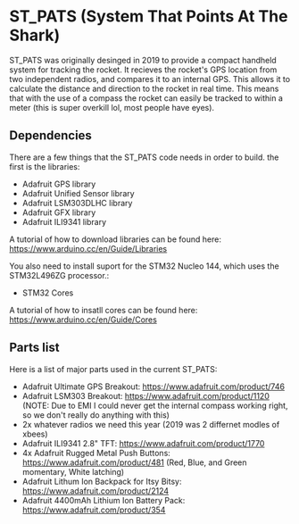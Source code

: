 # ST_PATS (System That Points At The Shark)
ST_PATS was originally desinged in 2019 to provide a compact handheld system for tracking the rocket. It recieves the rocket's GPS location from two independent radios, and compares it to an internal GPS. This allows it to calculate the distance and direction to the rocket in real time. This means that with the use of a compass the rocket can easily be tracked to within a meter (this is super overkill lol, most people have eyes).


## Dependencies
There are a few things that the ST_PATS code needs in order to build. the first is the libraries:
- Adafruit GPS library
- Adafruit Unified Sensor library
- Adafruit LSM303DLHC library
- Adafruit GFX library
- Adafruit ILI9341 library

A tutorial of how to download libraries can be found here: https://www.arduino.cc/en/Guide/Libraries

You also need to install suport for the STM32 Nucleo 144, which uses the STM32L496ZG processor.:
- STM32 Cores

A tutorial of how to insatll cores can be found here: https://www.arduino.cc/en/Guide/Cores

## Parts list
Here is a list of major parts used in the current ST_PATS:
- Adafruit Ultimate GPS Breakout: https://www.adafruit.com/product/746
- Adafruit LSM303 Breakout: https://www.adafruit.com/product/1120 (NOTE: Due to EMI I could never get the internal compass working right, so we don't really do anything with this)
- 2x whatever radios we need this year (2019 was 2 differnet modles of xbees)
- Adafruit ILI9341 2.8" TFT: https://www.adafruit.com/product/1770
- 4x Adafruit Rugged Metal Push Buttons: https://www.adafruit.com/product/481 (Red, Blue, and Green momentary, White latching)
- Adafruit Lithum Ion Backpack for Itsy Bitsy: https://www.adafruit.com/product/2124
- Adafruit 4400mAh Lithium Ion Battery Pack: https://www.adafruit.com/product/354